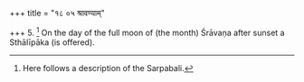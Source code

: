 +++
title = "१८ ०५ श्रावण्याम्"

+++
5. [^3]  On the day of the full moon of (the month) Śrāvaṇa after sunset a Sthālīpāka (is offered).


[^3]:  Here follows a description of the Sarpabali.
